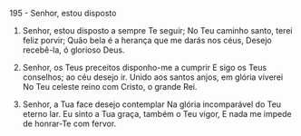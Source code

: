195 - Senhor, estou disposto

1. Senhor, estou disposto a sempre Te seguir;
   No Teu caminho santo, terei feliz porvir;
   Quão bela é a herança que me darás nos céus,
   Desejo recebê-la, ó glorioso Deus.

2. Senhor, os Teus preceitos disponho-me a cumprir
   E sigo os Teus conselhos; ao céu desejo ir.
   Unido aos santos anjos, em glória viverei
   No Teu celeste reino com Cristo, o grande Rei.

3. Senhor, a Tua face desejo contemplar
   Na glória incomparável do Teu eterno lar.
   Eu sinto a Tua graça, também o Teu vigor,
   E nada me impede de honrar-Te com fervor.

